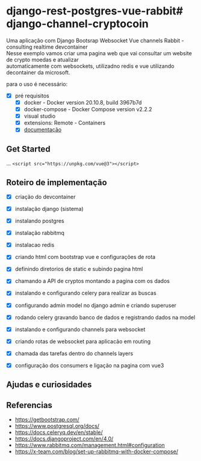 # django-rest-postgres-vue-rabbit# django-channel-cryptocoin

Uma aplicação com Django Bootsrap Websocket Vue channels Rabbit - consulting realtime devcontainer  
Nesse exemplo vamos criar uma pagina web que vai consultar um website de crypto moedas e atualizar  
automaticamente com websockets, utilizadno redis e vue utilizando decontainer da microsoft.

para o uso é necessário:  
- [x] pré requisitos
    - [x] docker - Docker version 20.10.8, build 3967b7d
    - [x] docker-compose - Docker Compose version v2.2.2
    - [x] visual studio
    - [x] extensions: Remote - Containers
    - [x] [documentação](https://code.visualstudio.com/docs/remote/containers)

## Get Started
...
```<script src="https://unpkg.com/vue@3"></script>```

## Roteiro de implementação 

- [x] criação do devcontainer
- [x] instalação django (sistema)
- [x] instalando postgres
- [x] instalação rabbitmq
- [x] instalacao redis
- [x] criando html com bootstrap vue e configurações de rota
- [x] definindo diretorios de static e subindo pagina html
- [x] chamando a API de cryptos montando a pagina com os dados
- [x] instalando e configurando celery para realizar as buscas
- [x] configurando admin model no django admin e criando superuser
- [x] rodando celery gravando banco de dados e registrando dados na model
- [x] instalando e configurando channels para websocket
- [x] criando rotas de websocket para aplicacão em routing 
- [x] chamada das tarefas dentro do channels layers
- [x] configuração dos consumers e ligação na pagina com vue3


## Ajudas e curiosidades


## Referencias

 - https://getbootstrap.com/
 - https://www.postgresql.org/docs/
 - https://docs.celeryq.dev/en/stable/
 - https://docs.djangoproject.com/en/4.0/
 - https://www.rabbitmq.com/management.html#configuration
 - https://x-team.com/blog/set-up-rabbitmq-with-docker-compose/
 
 
